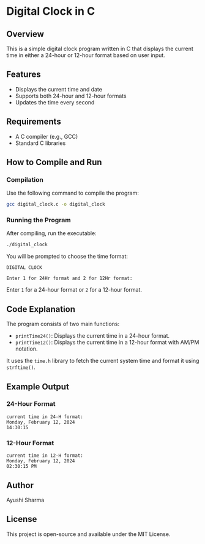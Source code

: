 # Digital Clock in C

## Overview

This is a simple digital clock program written in C that displays the current time in either a 24-hour or 12-hour format based on user input.

## Features

- Displays the current time and date
- Supports both 24-hour and 12-hour formats
- Updates the time every second

## Requirements

- A C compiler (e.g., GCC)
- Standard C libraries

## How to Compile and Run

### Compilation

Use the following command to compile the program:

```bash
gcc digital_clock.c -o digital_clock
```

### Running the Program

After compiling, run the executable:

```bash
./digital_clock
```

You will be prompted to choose the time format:

```
DIGITAL CLOCK

Enter 1 for 24Hr format and 2 for 12Hr format:
```

Enter `1` for a 24-hour format or `2` for a 12-hour format.

## Code Explanation

The program consists of two main functions:

- `printTime24()`: Displays the current time in a 24-hour format.
- `printTime12()`: Displays the current time in a 12-hour format with AM/PM notation.

It uses the `time.h` library to fetch the current system time and format it using `strftime()`.

## Example Output

### 24-Hour Format

```
current time in 24-H format:
Monday, February 12, 2024
14:30:15
```

### 12-Hour Format

```
current time in 12-H format:
Monday, February 12, 2024
02:30:15 PM
```

## Author

Ayushi Sharma

## License

This project is open-source and available under the MIT License.

